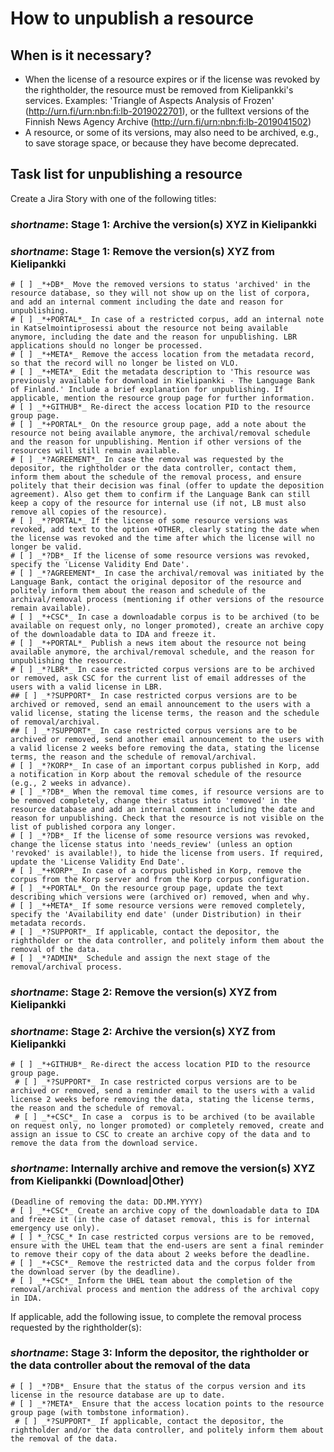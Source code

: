 # How to unpublish a resource

## When is it necessary?
   * When the license of a resource expires or if the license was revoked by the rightholder, the resource must be removed from Kielipankki's services. Examples: 'Triangle of Aspects Analysis of Frozen' (http://urn.fi/urn:nbn:fi:lb-2019022701), or the fulltext versions of the Finnish News Agency Archive (http://urn.fi/urn:nbn:fi:lb-2019041502)
   * A resource, or some of its versions, may also need to be archived, e.g., to save storage space, or because they have become deprecated.

## Task list for unpublishing a resource

Create a Jira Story with one of the following titles:
### _shortname_: Stage 1: Archive the version(s) XYZ in Kielipankki
### _shortname_: Stage 1: Remove the version(s) XYZ from Kielipankki

```
# [ ] _*+DB*_ Move the removed versions to status 'archived' in the resource database, so they will not show up on the list of corpora, and add an internal comment including the date and reason for unpublishing.
# [ ] _*+PORTAL*_ In case of a restricted corpus, add an internal note in Katselmointiprosessi about the resource not being available anymore, including the date and the reason for unpublishing. LBR applications should no longer be processed.
# [ ] _*+META*_ Remove the access location from the metadata record, so that the record will no longer be listed on VLO.
# [ ] _*+META*_ Edit the metadata description to 'This resource was previously available for download in Kielipankki - The Language Bank of Finland.' Include a brief explanation for unpublishing. If applicable, mention the resource group page for further information.
# [ ] _*+GITHUB*_ Re-direct the access location PID to the resource group page.
# [ ] _*+PORTAL*_ On the resource group page, add a note about the resource not being available anymore, the archival/removal schedule and the reason for unpublishing. Mention if other versions of the resources will still remain available.
# [ ] _*?AGREEMENT*_ In case the removal was requested by the depositor, the rightholder or the data controller, contact them, inform them about the schedule of the removal process, and ensure politely that their decision was final (offer to update the deposition agreement). Also get them to confirm if the Language Bank can still keep a copy of the resource for internal use (if not, LB must also remove all copies of the resource).
# [ ] _*?PORTAL*_ If the license of some resource versions was revoked, add text to the option +OTHER, clearly stating the date when the license was revoked and the time after which the license will no longer be valid.
# [ ] _*?DB*_ If the license of some resource versions was revoked, specify the 'License Validity End Date'.
# [ ] _*?AGREEMENT*_ In case the archival/removal was initiated by the Language Bank, contact the original depositor of the resource and politely inform them about the reason and schedule of the archival/removal process (mentioning if other versions of the resource remain available).
# [ ] _*+CSC*_ In case a downloadable corpus is to be archived (to be available on request only, no longer promoted), create an archive copy of the downloadable data to IDA and freeze it.
# [ ] _*+PORTAL*_ Publish a news item about the resource not being available anymore, the archival/removal schedule, and the reason for unpublishing the resource.
# [ ] _*?LBR*_ In case restricted corpus versions are to be archived or removed, ask CSC for the current list of email addresses of the users with a valid license in LBR.
## [ ] _*?SUPPORT*_ In case restricted corpus versions are to be archived or removed, send an email announcement to the users with a valid license, stating the license terms, the reason and the schedule of removal/archival.
## [ ] _*?SUPPORT*_ In case restricted corpus versions are to be archived or removed, send another email announcement to the users with a valid license 2 weeks before removing the data, stating the license terms, the reason and the schedule of removal/archival.
# [ ] _*?KORP*_ In case of an important corpus published in Korp, add a notification in Korp about the removal schedule of the resource (e.g., 2 weeks in advance).
# [ ] _*?DB*_ When the removal time comes, if resource versions are to be removed completely, change their status into 'removed' in the resource database and add an internal comment including the date and reason for unpublishing. Check that the resource is not visible on the list of published corpora any longer.
# [ ] _*?DB*_ If the license of some resource versions was revoked, change the license status into 'needs_review' (unless an option 'revoked' is available!), to hide the license from users. If required, update the 'License Validity End Date'.
# [ ] _*+KORP*_ In case of a corpus published in Korp, remove the corpus from the Korp server and from the Korp corpus configuration.
# [ ] _*+PORTAL*_ On the resource group page, update the text describing which versions were (archived or) removed, when and why.
# [ ] _*+META*_ If some resource versions were removed completely, specify the 'Availability end date' (under Distribution) in their metadata records.
# [ ] _*?SUPPORT*_ If applicable, contact the depositor, the rightholder or the data controller, and politely inform them about the removal of the data.
# [ ] _*?ADMIN*_ Schedule and assign the next stage of the removal/archival process.
```

### _shortname_: Stage 2: Remove the version(s) XYZ from Kielipankki
### _shortname_: Stage 2: Archive the version(s) XYZ from Kielipankki

```
# [ ] _*+GITHUB*_ Re-direct the access location PID to the resource group page.
 # [ ] _*?SUPPORT*_ In case restricted corpus versions are to be archived or removed, send a reminder email to the users with a valid license 2 weeks before removing the data, stating the license terms, the reason and the schedule of removal.
 # [ ] _*+CSC*_ In case a  corpus is to be archived (to be available on request only, no longer promoted) or completely removed, create and assign an issue to CSC to create an archive copy of the data and to remove the data from the download service.
```

### _shortname_: Internally archive and remove the version(s) XYZ from Kielipankki (Download|Other)

```
(Deadline of removing the data: DD.MM.YYYY)
# [ ] _*+CSC*_ Create an archive copy of the downloadable data to IDA and freeze it (in the case of dataset removal, this is for internal emergency use only).
# [ ] *_?CSC_* In case restricted corpus versions are to be removed, ensure with the UHEL team that the end-users are sent a final reminder to remove their copy of the data about 2 weeks before the deadline.
# [ ] _*+CSC*_ Remove the restricted data and the corpus folder from the download server (by the deadline).
# [ ] _*+CSC*_ Inform the UHEL team about the completion of the removal/archival process and mention the address of the archival copy in IDA.
```

If applicable, add the following issue, to complete the removal process requested by the rightholder(s):

### _shortname_: Stage 3: Inform the depositor, the rightholder or the data controller about the removal of the data
```
# [ ] _*?DB*_ Ensure that the status of the corpus version and its license in the resource database are up to date.
# [ ] _*?META*_ Ensure that the access location points to the resource group page (with tombstone information).
 # [ ] _*?SUPPORT*_ If applicable, contact the depositor, the rightholder and/or the data controller, and politely inform them about the removal of the data.
```
